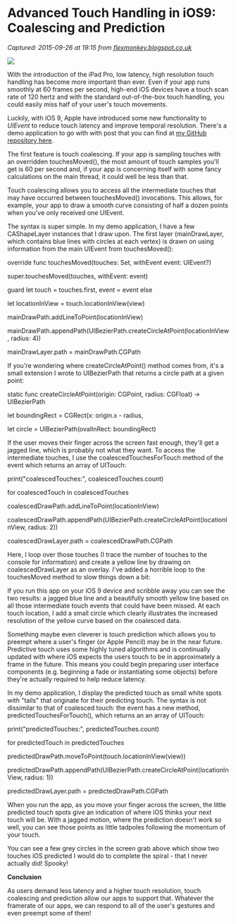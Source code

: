 # Advanced Touch Handling in iOS9: Coalescing and Prediction

_Captured: 2015-09-26 at 19:15 from [flexmonkey.blogspot.co.uk](http://flexmonkey.blogspot.co.uk/2015/09/advanced-touch-handling-in-ios9.html?m=1)_

![](http://2.bp.blogspot.com/-tIDT2uHF-dg/VfxP-yUTG0I/AAAAAAAAGI0/E1IOSiVnDKc/s320/IMG_0037.jpg)

With the introduction of the iPad Pro, low latency, high resolution touch handling has become more important than ever. Even if your app runs smoothly at 60 frames per second, high-end iOS devices have a touch scan rate of 120 hertz and with the standard out-of-the-box touch handling, you could easily miss half of your user's touch movements.

Luckily, with iOS 9, Apple have introduced some new functionality to _UIEvent_ to reduce touch latency and improve temporal resolution. There's a demo application to go with with post that you can find at [my GitHub repository here](https://github.com/FlexMonkey/AdvancedTouch).

The first feature is touch coalescing. If your app is sampling touches with an overridden touchesMoved(), the most amount of touch samples you'll get is 60 per second and, if your app is concerning itself with some fancy calculations on the main thread, it could well be less than that.

Touch coalescing allows you to access all the intermediate touches that may have occurred between touchesMoved() invocations. This allows, for example, your app to draw a smooth curve consisting of half a dozen points when you've only received one UIEvent.

The syntax is super simple. In my demo application, I have a few CAShapeLayer instances that I draw upon. The first layer (mainDrawLayer, which contains blue lines with circles at each vertex) is drawn on using information from the main UIEvent from touchesMoved():

override func touchesMoved(touches: Set<UITouch>, withEvent event: UIEvent?)

super.touchesMoved(touches, withEvent: event)

guard let touch = touches.first, event = event else

let locationInView = touch.locationInView(view)

mainDrawPath.addLineToPoint(locationInView)

mainDrawPath.appendPath(UIBezierPath.createCircleAtPoint(locationInView, radius: 4))

mainDrawLayer.path = mainDrawPath.CGPath

If you're wondering where createCircleAtPoint() method comes from, it's a small extension I wrote to UIBezierPath that returns a circle path at a given point:

static func createCircleAtPoint(origin: CGPoint, radius: CGFloat) -> UIBezierPath

let boundingRect = CGRect(x: origin.x - radius,

let circle = UIBezierPath(ovalInRect: boundingRect)

If the user moves their finger across the screen fast enough, they'll get a jagged line, which is probably not what they want. To access the intermediate touches, I use the coalescedTouchesForTouch method of the event which returns an array of UITouch:

print("coalescedTouches:", coalescedTouches.count)

for coalescedTouch in coalescedTouches

coalescedDrawPath.addLineToPoint(locationInView)

coalescedDrawPath.appendPath(UIBezierPath.createCircleAtPoint(locationInView, radius: 2))

coalescedDrawLayer.path = coalescedDrawPath.CGPath

Here, I loop over those touches (I trace the number of touches to the console for information) and create a yellow line by drawing on coalescedDrawLayer as an overlay. I've added a horrible loop to the touchesMoved method to slow things down a bit:

If you run this app on your iOS 9 device and scribble away you can see the two results: a jagged blue line and a beautifully smooth yellow line based on all those intermediate touch events that could have been missed. At each touch location, I add a small circle which clearly illustrates the increased resolution of the yellow curve based on the coalesced data.

Something maybe even cleverer is touch prediction which allows you to preempt where a user's finger (or Apple Pencil) may be in the near future. Predictive touch uses some highly tuned algorithms and is continually updated with where iOS expects the users touch to be in approximately a frame in the future. This means you could begin preparing user interface components (e.g. beginning a fade or instantiating some objects) before they're actually required to help reduce latency.

In my demo application, I display the predicted touch as small white spots with "tails" that originate for their predicting touch. The syntax is not dissimilar to that of coalesced touch: the event has a new method, predictedTouchesForTouch(), which returns an an array of UITouch:

print("predictedTouches:", predictedTouches.count)

for predictedTouch in predictedTouches

predictedDrawPath.moveToPoint(touch.locationInView(view))

predictedDrawPath.appendPath(UIBezierPath.createCircleAtPoint(locationInView, radius: 1))

predictedDrawLayer.path = predictedDrawPath.CGPath

When you run the app, as you move your finger across the screen, the little predicted touch spots give an indication of where iOS thinks your next touch will be. With a jagged motion, where the prediction doesn't work so well, you can see those points as little tadpoles following the momentum of your touch.

You can see a few grey circles in the screen grab above which show two touches iOS predicted I would do to complete the spiral - that I never actually did! Spooky!

**Conclusion**

As users demand less latency and a higher touch resolution, touch coalescing and prediction allow our apps to support that. Whatever the framerate of our apps, we can respond to all of the user's gestures and even preempt some of them!
